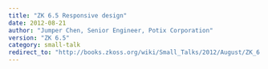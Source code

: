 ```yaml
---
title: "ZK 6.5 Responsive design"
date: 2012-08-21
author: "Jumper Chen, Senior Engineer, Potix Corporation"
version: "ZK 6.5"
category: small-talk
redirect_to: "http://books.zkoss.org/wiki/Small_Talks/2012/August/ZK_6.5_Responsive_design"
---
```

